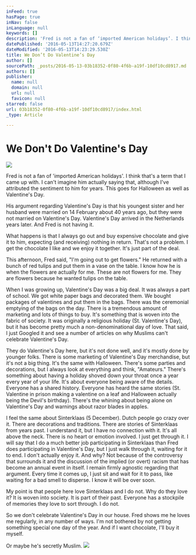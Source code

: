 ```yaml
---
inFeed: true
hasPage: true
inNav: false
inLanguage: null
keywords: []
description: 'Fred is not a fan of ‘imported American holidays’. I think that’s a term that I came up with. I can’t imagine him actually saying that, although I’ve attributed the sentiment to him for years. This goes for Halloween as well as Valentine’s Day.'
datePublished: '2016-05-13T14:27:20.679Z'
dateModified: '2016-05-13T14:23:29.530Z'
title: We Don’t Do Valentine’s Day
author: []
sourcePath: _posts/2016-05-13-03b18352-0f80-4f6b-a19f-10df10cd8917.md
authors: []
publisher:
  name: null
  domain: null
  url: null
  favicon: null
starred: false
url: 03b18352-0f80-4f6b-a19f-10df10cd8917/index.html
_type: Article

---
```

# We Don't Do Valentine's Day
![](https://the-grid-user-content.s3-us-west-2.amazonaws.com/e4f1cae2-5d24-4d47-bab5-ebde546776bc.jpg)

Fred is not a fan of 'imported American holidays'. I think that's a term that I came up with. I can't imagine him actually saying that, although I've attributed the sentiment to him for years. This goes for Halloween as well as Valentine's Day.

His argument regarding Valentine's Day is that his youngest sister and her husband were married on 14 February about 40 years ago, but they were not married on Valentine's Day. Valentine's Day arrived in the Netherlands years later. And Fred is not having it.

What happens is that I always go out and buy expensive chocolate and give it to him, expecting (and receiving) nothing in return. That's not a problem. I get the chocolate I like and we enjoy it together. It's just part of the deal. 

This afternoon, Fred said, "I'm going out to get flowers." He returned with a bunch of red tulips and put them in a vase on the table. I know how he is when the flowers are actually for me. These are not flowers for me. They are flowers because he wanted tulips on the table. 

When I was growing up, Valentine's Day was a big deal. It was always a part of school. We got white paper bags and decorated them. We bought packages of valentines and put them in the bags. There was the ceremonial emptying of the bags on the day. There is a tremendous amount of marketing and lots of things to buy. It's something that is woven into the fabric of society. It was originally a religious holiday (St. Valentine's Day), but it has become pretty much a non-denominational day of love. That said, I just Googled it and see a number of articles on why Muslims can't celebrate Valentine's Day. 

They do Valentine's Day here, but it's not done well, and it's mostly done by younger folks. There is some marketing of Valentine's Day merchandise, but it's not a big thing. It's the same with Halloween. There's some parties and decorations, but I always look at everything and think, "Amateurs." There's something about having a holiday shoved down your throat once a year every year of your life. It's about everyone being aware of the details. Everyone has a shared history. Everyone has heard the same stories (St. Valentine in prison making a valentine on a leaf and Halloween actually being the Devil's birthday). There's the whining about being alone on Valentine's Day and warnings about razor blades in apples.

I feel the same about Sinterklaas (5 December). Dutch people go crazy over it. There are decorations and traditions. There are stories of Sinterklaas from years past. I understand it, but I have no connection with it. It's all above the neck. There is no heart or emotion involved. I just get through it. I will say that I do a much better job participating in Sinterklaas than Fred does participating in Valentine's Day, but I just walk through it, waiting for it to end. I don't actually enjoy it. And why? Not because of the controversy that surrounds it and the discussion of the implied (or overt) racism that has become an annual event in itself. I remain firmly agnostic regarding that argument. Every time it comes up, I just sit and wait for it to pass, like waiting for a bad smell to disperse. I know it will be over soon.

My point is that people here love Sinterklaas and I do not. Why do they love it? It is woven into society. It is part of their past. Everyone has a stockpile of memories they love to sort through. I do not.

So we don't celebrate Valentine's Day in our house. Fred shows me he loves me regularly, in any number of ways. I'm not bothered by not getting something special one day of the year. And if I want chocolate, I'll buy it myself.

Or maybe he's secretly Muslim. ![](https://the-grid-user-content.s3-us-west-2.amazonaws.com/0fec0782-31cd-4061-aebe-96239674acca.jpg)